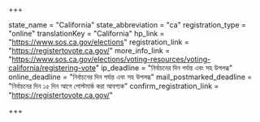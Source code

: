 +++

state_name = "California"
state_abbreviation = "ca"
registration_type = "online"
translationKey = "California"
hp_link = "https://www.sos.ca.gov/elections"
registration_link = "https://registertovote.ca.gov/"
more_info_link = "https://www.sos.ca.gov/elections/voting-resources/voting-california/registering-vote"
ip_deadline = "নির্বাচনের দিন পর্যন্ত এবং সহ উপলব্ধ"
online_deadline = "নির্বাচনের দিন পর্যন্ত এবং সহ উপলব্ধ"
mail_postmarked_deadline = "নির্বাচনের দিন ১৫ দিন আগে পোস্টমার্ক করা আবশ্যক"
confirm_registration_link = "https://registertovote.ca.gov/"

+++